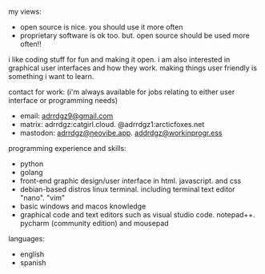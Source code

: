 my views:
- open source is nice. you should use it more often
- proprietary software is ok too. but. open source should be used more often!!

i like coding stuff for fun and making it open. i am also interested in graphical user interfaces and how they work. making things user friendly is something i want to learn.

contact for work: (i'm always available for jobs relating to either user interface or programming needs)
- email: adrrdgz9@gmail.com
- matrix: adrrdgz:catgirl.cloud. @adrrdgz1:arcticfoxes.net
- mastodon: adrrdgz@neovibe.app. addrdgz@workinprogr.ess

programming experience and skills:
- python
- golang
- front-end graphic design/user interface in html. javascript. and css
- debian-based distros linux terminal. including terminal text editor "nano". "vim"
- basic windows and macos knowledge
- graphical code and text editors such as visual studio code. notepad++. pycharm (community edition) and mousepad

languages:
- english
- spanish

